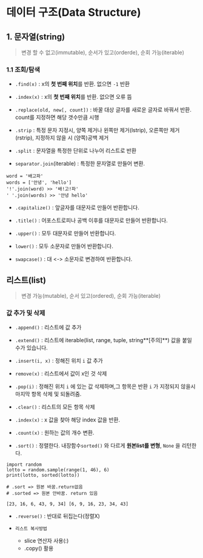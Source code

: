 # 데이터 구조(Data Structure)

## 1. 문자열(string)

> 변경 할 수 없고(immutable), 순서가 있고(orderde), 순회 가능(iterable)


### 1.1 조회/탐색

- `.find(x)` : x의 **첫 번째 위치**를 반환. 없으면 `-1` 반환

- `.index(x)` : x의 **첫 번째 위치**를 반환. 없으면 오류 뜸

- `.replace(old, new[, count])` : 바꿀 대상 글자를 새로운 글자로 바꿔서 반환.
count를 지정하면 해당 갯수만큼 시행
- `.strip` : 특정 문자 지정시, 양쪽 제거나 왼쪽만 제거(lstrip), 오른쪽만 제거(rstrip), 지정하지 않을 시 (양쪽)공백 제거
- `.split` : 문자열을 특정한 단위로 나누어 리스트로 반환

- `separator.join`(iterable) : 특정한 문자열로 만들어 변환.
```
word = '배고파'
words = ['안녕', 'hello']
'!'.join(word) >> '배!고!파'
' '.join(words) >> '안녕 hello'
```
- `.capitalize()` : 앞글자를 대문자로 만들어 반환합니다.

- `.title()` : 어포스트로피나 공백 이후를 대문자로 만들어 반환합니다.
- `.upper()` : 모두 대문자로 만들어 반환합니다.

- `lower()` : 모두 소문자로 만들어 반환합니다.

- `swapcase()` : 대 <-> 소문자로 변경하여 반환합니다.

## 리스트(list)

> 변경 가능(mutable), 순서 있고(ordered), 순회 가능(iterable)

### 값 추가 및 삭제

- `.append()` : 리스트에 값 추가

- `.extend()` : 리스트에 iterable(list, range, tuple, string**[주의]**) 값을 붙일 수가 있습니다.
- `.insert(i, x)` : 정해진 위치 `i` 값 추가

- `remove(x)` : 리스트에서 값이 x인 것 삭제

- `.pop(i)` : 정해진 위치 `i` 에 있는 값 삭제하며,그 항목은 반환
`i` 가 지정되지 않을시 마지막 항목 삭제 및 되돌려줌.
- `.clear()` : 리스트의 모든 항목 삭제

- `.index(x)` : x 값을 찾아 해당 index 값을 반환.

- `.count(x)` : 원하는 값의 개수 변환.

- `.sort()` : 정렬한다.
내장함수`sorted()` 와 다르게 **원본list를 변형**, `None` 을 리턴한다.
```
import random
lotto = random.sample(range(1, 46), 6)
print(lotto, sorted(lotto))

# .sort => 원본 바꿈.return없음
# .sorted => 원본 안바꿈. return 있음

[23, 16, 6, 43, 9, 34] [6, 9, 16, 23, 34, 43]
```

- `.reverse()` : 반대로 뒤집는다(정렬X)

- `리스트 복사방법`
    - slice 연산자 사용(:)
    - .copy() 활용
